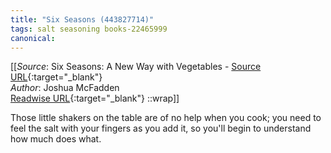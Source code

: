 ```yaml
---
title: "Six Seasons (443827714)"
tags: salt seasoning books-22465999
canonical: 
---
```


[[_Source_: Six Seasons: A New Way with Vegetables - [Source URL](){:target="_blank"}<br>
_Author_: Joshua McFadden<br>
[Readwise URL](https://readwise.io/open/443827714){:target="_blank"}
::wrap]]

Those little shakers on the table are of no help when you cook; you need to feel the salt with your fingers as you add it, so you'll begin to understand how much does what.
